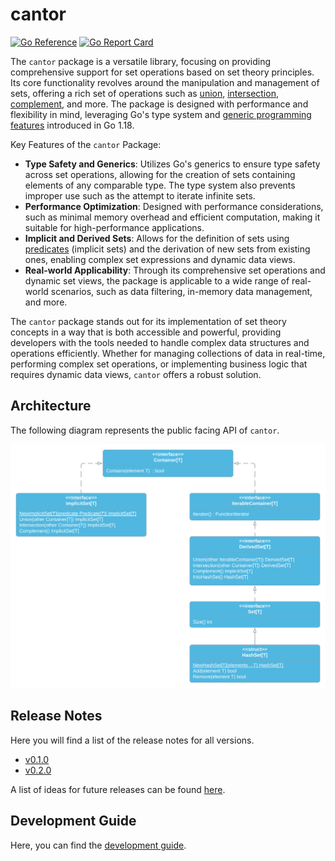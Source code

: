 # cantor

[![Go Reference](https://pkg.go.dev/badge/github.com/frederik-jatzkowski/cantor.svg)](https://pkg.go.dev/github.com/frederik-jatzkowski/cantor)
[![Go Report Card](https://goreportcard.com/badge/github.com/frederik-jatzkowski/cantor)](https://goreportcard.com/report/github.com/frederik-jatzkowski/cantor)

The `cantor` package is a versatile library, focusing on providing comprehensive support for set operations based on set theory principles. Its core functionality revolves around the manipulation and management of sets, offering a rich set of operations such as [union](https://en.wikipedia.org/wiki/Union_(set_theory)), [intersection](https://en.wikipedia.org/wiki/Intersection_(set_theory)), [complement](https://en.wikipedia.org/wiki/Complement_(set_theory)), and more. The package is designed with performance and flexibility in mind, leveraging Go's type system and [generic programming features](https://go.dev/doc/tutorial/generics) introduced in Go 1.18.

Key Features of the `cantor` Package:
- **Type Safety and Generics**: Utilizes Go's generics to ensure type safety across set operations, allowing for the creation of sets containing elements of any comparable type. The type system also prevents improper use such as the attempt to iterate infinite sets.
- **Performance Optimization**: Designed with performance considerations, such as minimal memory overhead and efficient computation, making it suitable for high-performance applications.
- **Implicit and Derived Sets**: Allows for the definition of sets using [predicates](https://proofwiki.org/wiki/Definition:Set/Definition_by_Predicate) (implicit sets) and the derivation of new sets from existing ones, enabling complex set expressions and dynamic data views.
- **Real-world Applicability**: Through its comprehensive set operations and dynamic set views, the package is applicable to a wide range of real-world scenarios, such as data filtering, in-memory data management, and more.

The `cantor` package stands out for its implementation of set theory concepts in a way that is both accessible and powerful, providing developers with the tools needed to handle complex data structures and operations efficiently. Whether for managing collections of data in real-time, performing complex set operations, or implementing business logic that requires dynamic data views, `cantor` offers a robust solution.

## Architecture

The following diagram represents the public facing API of `cantor`.

![Architecture of the public API](/docs/media/public_architecture.svg)

## Release Notes

Here you will find a list of the release notes for all versions.

- [v0.1.0](docs/releases/v0.1.0.md)
- [v0.2.0](docs/releases/v0.2.0.md)

A list of ideas for future releases can be found [here](docs/roadmap/ideas.md).

## Development Guide

Here, you can find the [development guide](docs/development/guide.md).